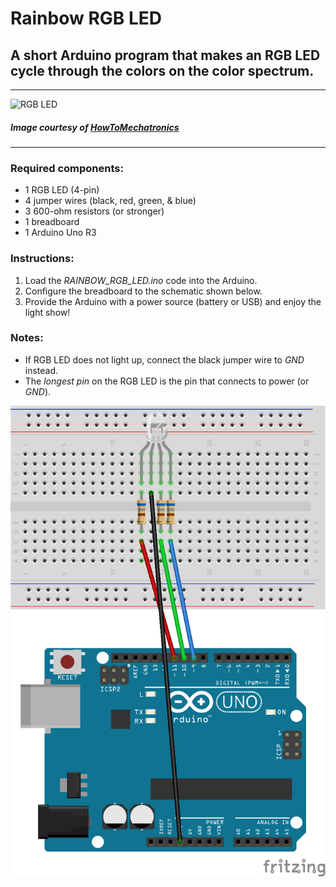 # Rainbow RGB LED
## A short Arduino program that makes an RGB LED cycle through the colors on the color spectrum.
---
![RGB LED](http://howtomechatronics.com/wp-content/uploads/2015/09/RGB-LED.png?x57244)
##### Image courtesy of [HowToMechatronics](http://howtomechatronics.com/)
---
### Required components:
* 1 RGB LED (4-pin)
* 4 jumper wires (black, red, green, & blue)
* 3 600-ohm resistors (or stronger)
* 1 breadboard
* 1 Arduino Uno R3
### Instructions:
1. Load the _RAINBOW_RGB_LED.ino_ code into the Arduino.
2. Configure the breadboard to the schematic shown below.
3. Provide the Arduino with a power source (battery or USB) and enjoy the light show!
### Notes:
* If RGB LED does not light up, connect the black jumper wire to _GND_ instead.
* The _longest pin_ on the RGB LED is the pin that connects to power (or _GND_).

![Configuration](https://github.com/REX647/rainbow_rgb_led/blob/master/rgb_config.png?raw=true)
